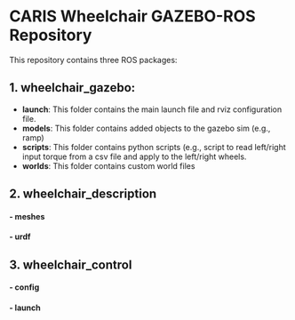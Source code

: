 # CARIS Wheelchair GAZEBO-ROS Repository
This repository contains three ROS packages: 
## 1. **wheelchair_gazebo**: 
- **launch**: This folder contains the main launch file and rviz configuration file.
- **models**: This folder contains added objects to the gazebo sim (e.g., ramp)
- **scripts**: This folder contains python scripts (e.g., script to read left/right input torque from a csv file and apply to the left/right wheels.
- **worlds**: This folder contains custom world files
## 2. **wheelchair_description**
#### - meshes
#### - urdf
## 3. **wheelchair_control**
#### - config
#### - launch
